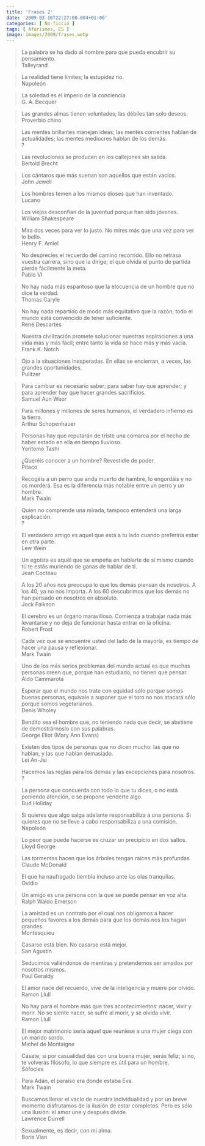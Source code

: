 ```yaml
---
title: 'Frases 2'
date: '2009-03-16T22:27:00.004+01:00'
categories: [ No-ficció ]
tags: [ Aforismes, ES ]
image: images/2009/frases.webp
---
```


> La palabra se ha dado al hombre para que pueda encubrir su pensamiento.
<br/>Talleyrand

> La realidad tiene límites; la estupidez no.
<br/>Napoleón

> La soledad es el imperio de la conciencia.
<br/>G. A. Becquer

> Las grandes almas tienen voluntades; las débiles tan solo deseos.
<br/>Proverbio chino

> Las mentes brillantes manejan ideas; las mentes corrientes hablan de actualidades; las mentes mediocres hablan de los demás.
<br/>?

> Las revoluciones se producen en los callejones sin salida.
<br/>Bertold Brecht

> Los cántaros que más suenan son aquellos que están vacíos.
<br/>John Jewell

> Los hombres temen a los mismos dioses que han inventado.
<br/>Lucano

> Los viejos desconfían de la juventud porque han sido jóvenes.
<br/>William Shakespeare

> Mira dos veces para ver lo justo. No mires más que una vez para ver lo bello.
<br/>Henry F. Amiel

> No desprecies el recuerdo del camino recorrido. Ello no retrasa vuestra carrera, sino que la dirige; el que olvida el punto de partida pierde fácilmente la meta.
<br/>Pablo VI

> No hay nada más espantoso que la elocuencia de un hombre que no dice la verdad.
<br/>Thomas Caryle

> No hay nada repartido de modo más equitativo que la razón; todo el mundo está convencido de tener suficiente.
<br/>René Descartes

> Nuestra civilización promete solucionar nuestras aspiraciones a una vida más y más fácil; entre tanto la vida se hace más y más vacia.
<br/>Frank K. Notch

> Ojo a la situaciones inesperadas. En ellas se encierran, a veces, las grandes oportunidades.
<br/>Pulitzer

> Para cambiar es necesario saber; para saber hay que aprender; y para aprender hay que hacer grandes sacrificios.
<br/>Samuel Aun Weor

> Para millones y millones de seres humanos, el verdadero infierno es la tierra.
<br/>Arthur Schopenhauer

> Personas hay que reputarán de triste una comarca por el hecho de haber estado en ella en tiempo lluvioso.
<br/>Yoritomo Tashi

> ¿Queréis conocer a un hombre? Revestidle de poder.
<br/>Pitaco

> Recogéis a un perro que anda muerto de hambre, lo engordáis y no os morderá. Esa es la diferencia más notable entre un perro y un hombre.
<br/>Mark Twain

> Quien no comprende una mirada, tampoco entenderá una larga explicación.
<br/>?

> El verdadero amigo es aquel que está a tu lado cuando preferiría estar en otra parte.
<br/>Lew Wein

> Un egoísta es aquél que se empeña en hablarte de sí mismo cuando tú te estás muriendo de ganas de hablar de ti.
<br/>Jean Cocteau

> A los 20 años nos preocupa lo que los demás piensan de nosotros. A los 40, ya no nos importa. A los 60 descubrimos que los demás no han pensado en nosotros en absoluto.
<br/>Jock Falkson

> El cerebro es un órgano maravilloso. Comienza a trabajar nada más levantarse y no deja de funcionar hasta entrar en la oficina.
<br/>Robert Frost

> Cada vez que se encuentre usted del lado de la mayoría, es tiempo de hacer una pausa y reflexionar.
<br/>Mark Twain

> Uno de los más serios problemas del mundo actual es que muchas personas creen que, porque han estudiado, no tienen que pensar.
<br/>Aldo Cammarota

> Esperar que el mundo nos trate con equidad sólo porque somos buenas personas, equivale a suponer que el toro no nos atacará sólo porque somos vegetarianos.
<br/>Denis Wholey

> Bendito sea el hombre que, no teniendo nada que decir, se abstiene de demostrárnoslo con sus palabras.
<br/>George Eliot (Mary Ann Evans)

> Existen dos tipos de personas que no dicen mucho: las que no hablan, y las que hablan demasiado.
<br/>Lei An-Jai

> Hacemos las reglas para los demás y las excepciones para nosotros.
<br/>?

> La persona que concuerda con todo lo que tu dices, o no está poniendo atención, o se propone venderte algo.
<br/>Bud Holiday

> Si quieres que algo salga adelante responsabiliza a una persona. Si quieres que no se lleve a cabo responsabiliza a una comisión.
<br/>Napoleón

> Lo peor que puede hacerse es cruzar un precipicio en dos saltos.
<br/>Lloyd George

> Las tormentas hacen que los árboles tengan raíces más profundas.
<br/>Claude McDonald

> El que ha naufragado tiembla incluso ante las olas tranquilas.
<br/>Ovidio

> Un amigo es una persona con la que se puede pensar en voz alta.
<br/>Ralph Waldo Emerson

> La amistad es un contrato por el cual nos obligamos a hacer pequeños favores a los demás para que los demás nos los hagan grandes.
<br/>Montesquieu

> Casarse está bien. No casarse está mejor.
<br/>San Agustín

> Seducimos valiéndonos de mentiras y pretendemos ser amados por nosotros mismos.
<br/>Paul Geraldy

> El amor nace del recuerdo, vive de la inteligencia y muere por olvido.
<br/>Ramon Llull

> No hay para el hombre más que tres acontecimientos: nacer, vivir y morir. No se siente nacer, se sufre al morir, y se olvida vivir.
<br/>Ramon Llull

> El mejor matrimonio sería aquel que reuniese a una mujer ciega con un marido sordo.
<br/>Michel de Montaigne

> Cásate; si por casualidad das con una buena mujer, serás feliz; si no, te volverás filósofo, lo que siempre es útil para un hombre.
<br/>Sófocles

> Para Adán, el paraíso era donde estaba Eva.
<br/>Mark Twain

> Buscamos llenar el vacío de nuestra individualidad y por un breve momento disfrutamos de la ilusión de estar completos. Pero es sólo una ilusión: el amor une y después divide.
<br/>Lawrence Durrell

> Sexualmente, es decir, con mi alma.
<br/>Boris Vian
